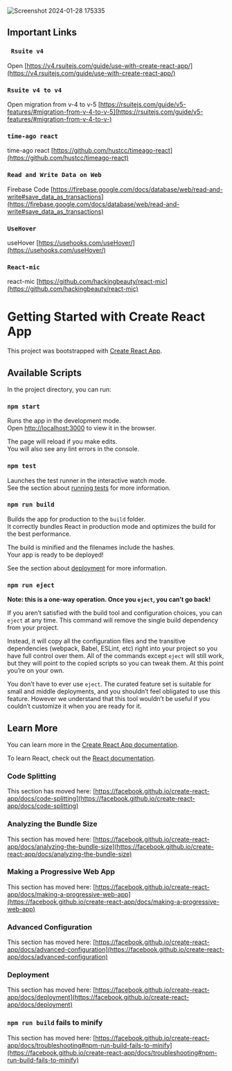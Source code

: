 ![Screenshot 2024-01-28 175335](https://github.com/nabinjana-dsc/ChatApp/assets/120771456/37f4625f-206e-463e-b2fb-cb765de5610f)

## Important Links

### ` Rsuite v4`

Open [https://v4.rsuitejs.com/guide/use-with-create-react-app/](https://v4.rsuitejs.com/guide/use-with-create-react-app/)

### `Rsuite v4 to v4`

Open migration from v-4 to v-5 [https://rsuitejs.com/guide/v5-features/#migration-from-v-4-to-v-5](https://rsuitejs.com/guide/v5-features/#migration-from-v-4-to-v-)

### `time-ago react`

time-ago react [https://github.com/hustcc/timeago-react](https://github.com/hustcc/timeago-react)

### `Read and Write Data on Web`

Firebase Code [https://firebase.google.com/docs/database/web/read-and-write#save_data_as_transactions](https://firebase.google.com/docs/database/web/read-and-write#save_data_as_transactions)

### `UseHover`

useHover [https://usehooks.com/useHover/](https://usehooks.com/useHover/)

### `React-mic`

react-mic [https://github.com/hackingbeauty/react-mic](https://github.com/hackingbeauty/react-mic)

# Getting Started with Create React App

This project was bootstrapped with [Create React App](https://github.com/facebook/create-react-app).

## Available Scripts

In the project directory, you can run:

### `npm start`

Runs the app in the development mode.\
Open [http://localhost:3000](http://localhost:3000) to view it in the browser.

The page will reload if you make edits.\
You will also see any lint errors in the console.

### `npm test`

Launches the test runner in the interactive watch mode.\
See the section about [running tests](https://facebook.github.io/create-react-app/docs/running-tests) for more information.

### `npm run build`

Builds the app for production to the `build` folder.\
It correctly bundles React in production mode and optimizes the build for the best performance.

The build is minified and the filenames include the hashes.\
Your app is ready to be deployed!

See the section about [deployment](https://facebook.github.io/create-react-app/docs/deployment) for more information.

### `npm run eject`

**Note: this is a one-way operation. Once you `eject`, you can’t go back!**

If you aren’t satisfied with the build tool and configuration choices, you can `eject` at any time. This command will remove the single build dependency from your project.

Instead, it will copy all the configuration files and the transitive dependencies (webpack, Babel, ESLint, etc) right into your project so you have full control over them. All of the commands except `eject` will still work, but they will point to the copied scripts so you can tweak them. At this point you’re on your own.

You don’t have to ever use `eject`. The curated feature set is suitable for small and middle deployments, and you shouldn’t feel obligated to use this feature. However we understand that this tool wouldn’t be useful if you couldn’t customize it when you are ready for it.

## Learn More

You can learn more in the [Create React App documentation](https://facebook.github.io/create-react-app/docs/getting-started).

To learn React, check out the [React documentation](https://reactjs.org/).

### Code Splitting

This section has moved here: [https://facebook.github.io/create-react-app/docs/code-splitting](https://facebook.github.io/create-react-app/docs/code-splitting)

### Analyzing the Bundle Size

This section has moved here: [https://facebook.github.io/create-react-app/docs/analyzing-the-bundle-size](https://facebook.github.io/create-react-app/docs/analyzing-the-bundle-size)

### Making a Progressive Web App

This section has moved here: [https://facebook.github.io/create-react-app/docs/making-a-progressive-web-app](https://facebook.github.io/create-react-app/docs/making-a-progressive-web-app)

### Advanced Configuration

This section has moved here: [https://facebook.github.io/create-react-app/docs/advanced-configuration](https://facebook.github.io/create-react-app/docs/advanced-configuration)

### Deployment

This section has moved here: [https://facebook.github.io/create-react-app/docs/deployment](https://facebook.github.io/create-react-app/docs/deployment)

### `npm run build` fails to minify

This section has moved here: [https://facebook.github.io/create-react-app/docs/troubleshooting#npm-run-build-fails-to-minify](https://facebook.github.io/create-react-app/docs/troubleshooting#npm-run-build-fails-to-minify)
